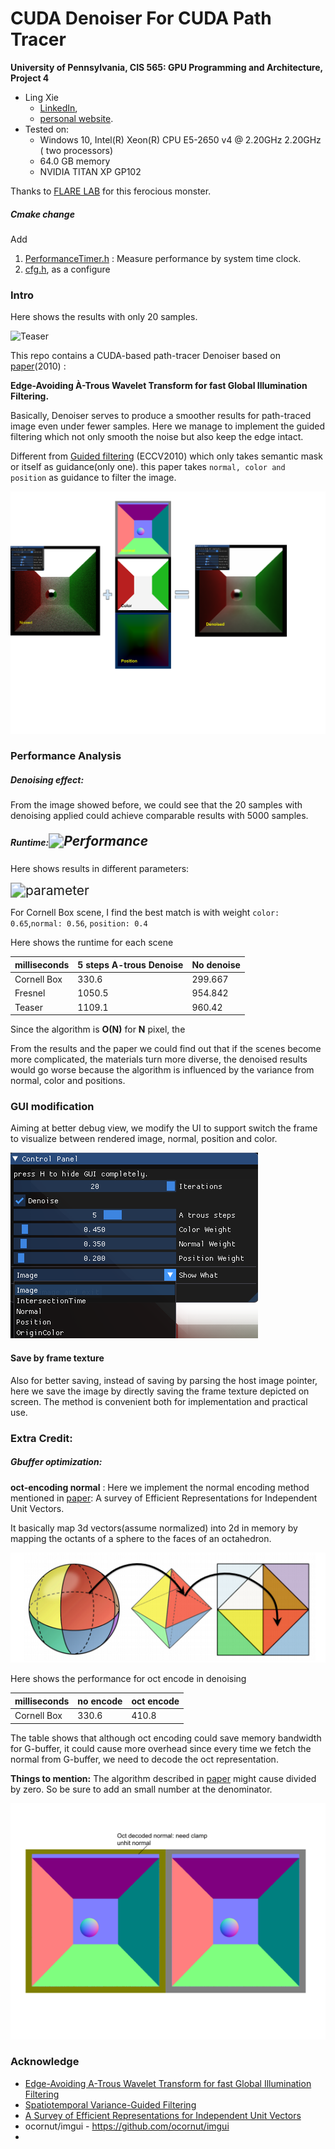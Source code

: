 CUDA Denoiser For CUDA Path Tracer
==================================

**University of Pennsylvania, CIS 565: GPU Programming and Architecture, Project 4**

* Ling Xie
  * [LinkedIn](https://www.linkedin.com/in/ling-xie-94b939182/), 
  * [personal website](https://jack12xl.netlify.app).
* Tested on: 
  * Windows 10, Intel(R) Xeon(R) CPU E5-2650 v4 @ 2.20GHz 2.20GHz ( two processors) 
  * 64.0 GB memory
  * NVIDIA TITAN XP GP102

Thanks to [FLARE LAB](http://faculty.sist.shanghaitech.edu.cn/faculty/liuxp/flare/index.html) for this ferocious monster.

##### Cmake change

Add 

1. [PerformanceTimer.h](https://github.com/Jack12xl/Project2-Stream-Compaction/blob/master/src/csvfile.hpp) : Measure performance by system time clock. 
2. [cfg.h](https://github.com/Jack12xl/Project2-Stream-Compaction/blob/master/stream_compaction/radixSort.h),  as a configure

### Intro

Here shows the results with only 20 samples.

![Teaser](img/teaser.svg)

This repo contains  a CUDA-based path-tracer Denoiser based on [paper](https://jo.dreggn.org/home/2010_atrous.pdf)(2010) : 

**Edge-Avoiding À-Trous Wavelet Transform for fast Global Illumination Filtering.**

Basically, Denoiser serves to produce a smoother results for path-traced image even under fewer samples. Here we manage to implement the guided filtering which not only smooth the noise but also keep the edge intact.

Different from [Guided filtering](http://kaiminghe.com/eccv10/) (ECCV2010) which only takes semantic mask or itself as guidance(only one).  this paper takes `normal, color and position` as guidance to filter the image. 

![](img/pipeline.svg)

### Performance Analysis

##### **Denoising effect:**

From the image showed before, we could see that the 20 samples with denoising applied could achieve comparable results with 5000 samples.



##### Runtime:<img src="img/Performance.svg" alt="Performance" style="zoom: 150%;" />

Here shows results in different parameters:

<img src="img/Tune_parameter.svg" alt="parameter" style="zoom:150%;" />

For Cornell Box scene, I find the best match is with weight `color: 0.65`,`normal: 0.56`, `position: 0.4`



Here shows the runtime for each scene

| milliseconds | 5 steps A-trous Denoise | No denoise |
| ------------ | ----------------------- | ---------- |
| Cornell Box  | 330.6                   | 299.667    |
| Fresnel      | 1050.5                  | 954.842    |
| Teaser       | 1109.1                  | 960.42     |

Since the algorithm is **O(N)** for **N** pixel, the 

From the results and the paper we could find out that if the scenes become more complicated, the materials turn more diverse, the denoised results would go worse because the algorithm is influenced by the variance from normal, color and positions. 





### GUI modification

Aiming at better debug view, we modify the UI to support switch the frame to visualize between rendered image, normal, position and color.

![GUI](img/GUI.png)

#### Save by frame texture

Also for better saving, instead of saving by parsing the host image pointer, here we save the image by directly saving the frame texture depicted on screen. The method is convenient both for implementation and practical use. 



### Extra Credit:

##### Gbuffer optimization:

**oct-encoding normal** : Here we implement the normal encoding method mentioned in [paper](http://jcgt.org/published/0003/02/01/paper.pdf): A survey of Efficient Representations for Independent Unit Vectors.

It basically map 3d vectors(assume normalized) into 2d in memory by mapping the octants of a sphere to the faces of an octahedron.

![oct_encode](img/oct_encode.png)



Here shows the performance for oct encode in denoising

| milliseconds | no encode | oct encode |
| ------------ | --------- | ---------- |
| Cornell Box  | 330.6     | 410.8      |

The table shows that although oct encoding could save memory bandwidth for G-buffer, it could cause more overhead since every time we fetch the normal from G-buffer, we need to decode the oct representation.

**Things to mention:** The algorithm described in [paper](http://jcgt.org/published/0003/02/01/paper.pdf) might cause divided by zero. So be sure to add an small number at the denominator.

![oct_normal](img/oct_normal.svg)



### Acknowledge

* [Edge-Avoiding A-Trous Wavelet Transform for fast Global Illumination Filtering](https://jo.dreggn.org/home/2010_atrous.pdf)
* [Spatiotemporal Variance-Guided Filtering](https://research.nvidia.com/publication/2017-07_Spatiotemporal-Variance-Guided-Filtering%3A)
* [A Survey of Efficient Representations for Independent Unit Vectors](http://jcgt.org/published/0003/02/01/paper.pdf)
* ocornut/imgui - https://github.com/ocornut/imgui
* 
